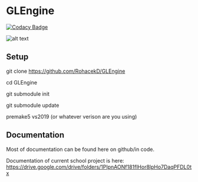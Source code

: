 # GLEngine

[![Codacy Badge](https://api.codacy.com/project/badge/Grade/0c09524c2a59475ea538d0ec615a999d)](https://app.codacy.com/gh/MySchoolEngine/GLEngine?utm_source=github.com&utm_medium=referral&utm_content=MySchoolEngine/GLEngine&utm_campaign=Badge_Grade_Dashboard)

![alt text](https://github.com/RohacekD/GLEngine/blob/master/wikidata/AreaLight.png?raw=true)

## Setup
git clone https://github.com/RohacekD/GLEngine

cd GLEngine

git submodule init

git submodule update

premake5 vs2019 (or whatever verison are you using)

## Documentation
Most of documentation can be found here on github/in code. 

Documentation of current school project is here:
https://drive.google.com/drive/folders/1PIpnAONf181flHor8lpHo7DaqPFDL0tx
